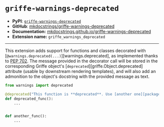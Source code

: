 # `griffe-warnings-deprecated`

- **PyPI**: [`griffe-warnings-deprecated`](https://pypi.org/project/griffe-warnings-deprecated/)
- **GitHub**: [mkdocstrings/griffe-warnings-deprecated](https://github.com/mkdocstrings/griffe-warnings-deprecated)
- **Documentation:** [mkdocstrings.github.io/griffe-warnings-deprecated](https://mkdocstrings.github.io/griffe-warnings-deprecated)
- **Extension name:** `griffe_warnings_deprecated`

---

This extension adds support for functions and classes decorated with [`@warnings.deprecated(...)`][warnings.deprecated], as implemented thanks to [PEP 702](https://peps.python.org/pep-0702/). The message provided in the decorator call will be stored in the corresponding Griffe object's [`deprecated`][griffe.Object.deprecated] attribute (usable by downstream rendering templates), and will also add an admonition to the object's docstring with the provided message as text.

```python
from warnings import deprecated

@deprecated("This function is **deprecated**. Use [another one][package.another_func] instead.")
def deprecated_func():
    ...


def another_func():
    ...
```
